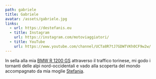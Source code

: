 ```yaml
---
path: gabriele
title: Gabriele
avatar: /assets/gabriele.jpg
links:
  - url: https://destefanis.eu
  - title: Instagram
    url: https://instagram.com/motoviaggiatori/
  - title: YouTube
    url: https://www.youtube.com/channel/UCTa8R7tJ7GDWTVKh0CF9w2w/
---
```

In sella alla mia [BMW R 1200 GS](/tag/bmw-r1200gs/) attraverso il traffico torinese, mi godo i tornanti delle alpi nord-occidentali e vado alla scoperta del mondo accompagnato da mia moglie [Stefania](/author/stefania).